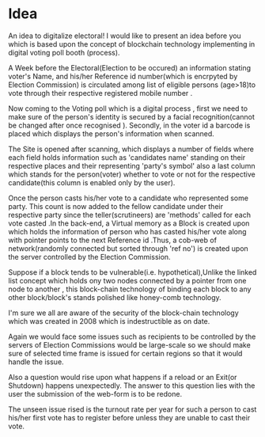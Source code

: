 # Idea
An idea to digitalize electoral!
I would like to present an idea before you which is based upon the concept of blockchain technology implementing in digital voting poll booth (process).

A Week before the Electoral(Election to be occured) an information stating voter's Name, and his/her Reference id number(which is encrpyted by Election Commission) is circulated among list of eligible persons (age>18)to vote through their respective registered mobile number .

Now coming to the Voting poll which is a digital process , first we need to make sure of the person's identity is secured by a facial recognition(cannot be changed after once recognised ). Secondly, in the voter id a barcode is placed which displays the person's information when scanned. 

The Site is opened after scanning, which displays a number of fields where each field holds information such as 'candidates name' standing on their respective places and their representing 'party's symbol' also a last column which stands for the person(voter) whether to vote or not for the respective candidate(this column is enabled only by the user). 

Once the person casts his/her vote to a candidate who represented some party. This count is now added to the fellow candidate under their respective party since the teller(scrutineers) are 'methods' called for each vote casted .In the back-end, a Virtual memory as a Block is created upon which holds the information of person who has casted his/her vote along with pointer points to the next Reference id .Thus, a cob-web of network(randomly connected but sorted through 'ref no') is created upon the server controlled by the Election Commission.

Suppose if a block tends to be vulnerable(i.e. hypothetical),Unlike the linked list concept which holds ony two nodes connected by a pointer from one node to another , this block-chain technology of binding each block to any other block/block's stands polished like honey-comb technology.

I'm sure we all are aware of the security of the block-chain technology which was created in 2008 which is indestructible as on date.

Again we would face some issues such as recipients to be controlled by the servers of Election Commissions would be large-scale 
so we should make sure of selected time frame is issued for certain regions so that it would handle the issue.

Also a question would rise upon what happens if a reload or an Exit(or Shutdown) happens unexpectedly. The answer to this question lies with the user the submission of the web-form is to be redone.

The unseen issue rised is the turnout rate per year for such a person to cast his/her first vote has to register before unless they are unable to cast their vote.


